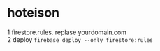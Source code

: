 # hoteison

1 firestore.rules. replase yourdomain.com  
2 deploy `firebase deploy --only firestore:rules`
